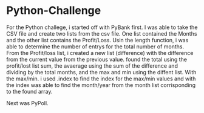 # Python-Challenge
For the Python challege, i started off with PyBank first.  I was able to take the CSV file and create two lists from the csv file.  One list contained the Months and the other list contains the Profit/Loss.  Usin the length function, i was able to determine the number of entrys for the total number of months.  From the Profit/loss list, i created a new list (difference) with the difference from the current value from the previous value. found the total using the profit/lost list sum, the avaerage using the sum of the difference and dividing by the total months, and the max and min using the diffent list. With the max/min. i used .index to find the index for the max/min values and with the index was able to find the month/year from the month list corrisponding to the found array.

Next was PyPoll.


